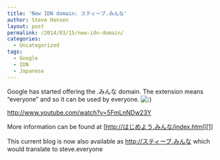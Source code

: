```yaml
---
title: 'New IDN domain: スティーブ.みんな'
author: Steve Hansen
layout: post
permalink: /2014/03/15/new-idn-domain/
categories:
  - Uncategorized
tags:
  - Google
  - IDN
  - Japanese
---
```

Google has started offering the .みんな domain. The extension means &#8220;everyone&#8221; and so it can be used by everyone. <img src="http://i2.wp.com/xiu.shoeke.com/wp-includes/images/smilies/icon_smile.gif?w=625" alt=":)" class="wp-smiley" data-recalc-dims="1" /> 

<http://www.youtube.com/watch?v=5FmLnNDw23Y>

More information can be found at [http://はじめよう.みんな/index.html][1]

This current blog is now also available as <http://スティーブ.みんな> which would translate to steve.everyone

 [1]: http://xn--p8j9a0d9c9a.xn--q9jyb4c/index.html